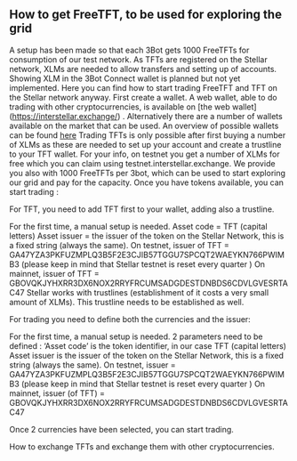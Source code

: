 ## How to get FreeTFT, to be used for exploring the grid

A setup has been made so that each 3Bot gets 1000 FreeTFTs for consumption of our test network. As TFTs are registered on the Stellar network, XLMs are needed to allow transfers and setting up of accounts. 
Showing XLM in the 3Bot Connect wallet is planned but not yet implemented. 
Here you can find how to start trading FreeTFT and TFT on the Stellar network anyway. 
First create a wallet. A web wallet, able to do trading with other cryptocurrencies, is available on [the web wallet] (https://interstellar.exchange/) . Alternatively there are a number of wallets available on the market that can be used. 
An overview of possible wallets can be found [here](https://themoneymongers.com/best-stellar-xlm-wallets/) 
Trading TFTs is only possible after first buying a number of XLMs as these are needed to set up your account and create a trustline to your TFT wallet. 
For your info, on testnet you get a number of XLMs for free which you can claim using testnet.interstellar.exchange. 
We provide you also with 1000 FreeTFTs per 3bot, which can be used to start exploring our grid and pay for the capacity. 
Once you have tokens available, you can start trading : 

For TFT, you need to add TFT first to your wallet, adding also a trustline.

For the first time, a manual setup is needed. 
Asset code = TFT (capital letters)
Asset issuer = the issuer of the token on the Stellar Network, this is a fixed string (always the same). 
On testnet, issuer of TFT = GA47YZA3PKFUZMPLQ3B5F2E3CJIB57TGGU7SPCQT2WAEYKN766PWIMB3
(please keep in mind that Stellar testnet is reset every quarter ) 
On mainnet, issuer of TFT = GBOVQKJYHXRR3DX6NOX2RRYFRCUMSADGDESTDNBDS6CDVLGVESRTAC47
Stellar works with trustlines (establishment of it costs a very small amount of XLMs). This trustline needs to be established as well. 

For trading you need to define both the currencies and the issuer: 

For the first time, a manual setup is needed. 2 parameters need to be defined : 
‘Asset code’ is the token identifier, in our case TFT (capital letters)
Asset issuer is the issuer of the token on the Stellar Network, this is a fixed string (always the same). 
On testnet, issuer = GA47YZA3PKFUZMPLQ3B5F2E3CJIB57TGGU7SPCQT2WAEYKN766PWIMB3
(please keep in mind that Stellar testnet is reset every quarter ) 
On mainnet, issuer (of TFT) = GBOVQKJYHXRR3DX6NOX2RRYFRCUMSADGDESTDNBDS6CDVLGVESRTAC47

Once 2 currencies have been selected, you can start trading. 

How to exchange TFTs and exchange them with other cryptocurrencies. 

